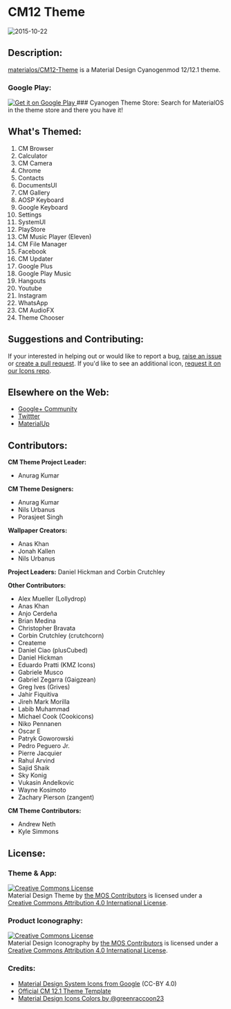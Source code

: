 ﻿# CM12 Theme

![2015-10-22](https://cloud.githubusercontent.com/assets/5341898/10843986/9a040556-7eb9-11e5-82d0-1a8dd7e2bf7f.png)

## Description:

[materialos/CM12-Theme](https://github.com/materialos/CM12-Theme) is a Material Design Cyanogenmod 12/12.1 theme.

### Google Play:
<a href="https://play.google.com/store/apps/details?id=com.materialos.cm.theme">
  <img alt="Get it on Google Play"
       src="https://developer.android.com/images/brand/en_generic_rgb_wo_45.png" />
</a>
### Cyanogen Theme Store:
Search for MaterialOS in the theme store and there you have it!

## What's Themed:
1. CM Browser
2. Calculator
3. CM Camera
4. Chrome
5. Contacts
6. DocumentsUI
7. CM Gallery
8. AOSP Keyboard
9. Google Keyboard
10. Settings
11. SystemUI
12. PlayStore
13. CM Music Player (Eleven)
14. CM File Manager
15. Facebook
16. CM Updater
17. Google Plus
18. Google Play Music
19. Hangouts
20. Youtube
21. Instagram
22. WhatsApp
23. CM AudioFX
24. Theme Chooser


## Suggestions and Contributing:

If your interested in helping out or would like to report a bug, [raise an issue](https://github.com/materialos/CM-Theme/issues/new) or [create a pull request](https://github.com/materialos/CM-Theme/pull/new). If you'd like to see an additional icon, [request it on our Icons repo](https://github.com/materialos/Icons/issues/new?title=[Request]%20Icon%20Name&body=-%20[%20]%20Icon%20Name).

## Elsewhere on the Web:
* [Google+ Community](https://goo.gl/Au99fM)
* [Twittter](https://twitter.com/materialos)
* [MaterialUp](http://www.materialup.com/materialos)

## Contributors:
**CM Theme Project Leader:**
- Anurag Kumar

**CM Theme Designers:**
- Anurag Kumar
- Nils Urbanus
- Porasjeet Singh

**Wallpaper Creators:**
- Anas Khan
- Jonah Kallen
- Nils Urbanus

**Project Leaders:**
Daniel Hickman and Corbin Crutchley

**Other Contributors:**
- Alex Mueller (Lollydrop)
- Anas Khan
- Anjo Cerdeña
- Brian Medina
- Christopher Bravata
- Corbin Crutchley (crutchcorn)
- Createme
- Daniel Ciao (plusCubed)
- Daniel Hickman
- Eduardo Pratti (KMZ Icons)
- Gabriele Musco
- Gabriel Zegarra (Gaigzean)
- Greg Ives (Grives)
- Jahir Fiquitiva
- Jireh Mark Morilla
- Labib Muhammad
- Michael Cook (Cookicons)
- Niko Pennanen
- Oscar E
- Patryk Goworowski
- Pedro Peguero Jr.
- Pierre Jacquier
- Rahul Arvind
- Sajid Shaik
- Sky Konig
- Vukasin Andelkovic
- Wayne Kosimoto
- Zachary Pierson (zangent)

**CM Theme Contributors:**
- Andrew Neth
- Kyle Simmons


## License:

### Theme & App:
<a rel="license" href="http://creativecommons.org/licenses/by/4.0/"><img alt="Creative Commons License" style="border-width:0" src="https://i.creativecommons.org/l/by/4.0/88x31.png" /></a><br /><span xmlns:dct="http://purl.org/dc/terms/" href="http://purl.org/dc/dcmitype/StillImage" property="dct:title" rel="dct:type">Material Design Theme</span> by <a xmlns:cc="http://creativecommons.org/ns#" href="https://github.com/materialos/Icons" property="cc:attributionName" rel="cc:attributionURL">the MOS Contributors</a> is licensed under a <a rel="license" href="http://creativecommons.org/licenses/by/4.0/">Creative Commons Attribution 4.0 International License</a>.

### Product Iconography:
<a rel="license" href="http://creativecommons.org/licenses/by/4.0/"><img alt="Creative Commons License" style="border-width:0" src="https://i.creativecommons.org/l/by/4.0/88x31.png" /></a><br /><span xmlns:dct="http://purl.org/dc/terms/" href="http://purl.org/dc/dcmitype/StillImage" property="dct:title" rel="dct:type">Material Design Iconography</span> by <a xmlns:cc="http://creativecommons.org/ns#" href="https://github.com/materialos/Icons" property="cc:attributionName" rel="cc:attributionURL">the MOS Contributors</a> is licensed under a <a rel="license" href="http://creativecommons.org/licenses/by/4.0/">Creative Commons Attribution 4.0 International License</a>.

### Credits:
- [Material Design System Icons from Google](https://github.com/google/material-design-icons) (CC-BY 4.0)
- [Official CM 12.1 Theme Template](https://github.com/cyngn/android_packages_themes_Template)
- [Material Design Icons Colors by @greenraccoon23](https://github.com/GreenRaccoon23/material-design-icons-colors)


